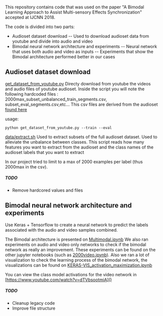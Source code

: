 
This repository contains code that was used on the paper "A Bimodal Learning Approach to Assist Multi-sensory Effects Synchronization" accepted at IJCNN 2018.

The code is divided into two parts:
- Audioset dataset download
-- Used to download audioset data from youtube and divide into audio and video
- Bimodal neural network architecture and experiments
-- Neural network that uses both audio and video as inputs
-- Experiments that show the Bimodal architecture performed better in our cases



## Audioset dataset download

[get_dataset_from_youtube.py](get_dataset_from_youtube.py)
Directy download from youtube the videos and audio files of youtube audioset.
Inside the script you will note the following hardcoded files : 2000max_subset_unbalanced_train_segments.csv, subset_eval_segments.csv,etc... This csv files are derived from the audioset [found here](https://research.google.com/audioset/download.html)

usage: 
```
python get_dataset_from_youtube.py --train --eval
```

[data/extract.sh](segments/extract.sh)
Used to extract subsets of the full audioset dataset. Used to alleviate the unbalance between classes.
This script reads how many features you want to extract from the audioset and the class names of the audioset labels that you want to extract

In our project tried to limit to a max of 2000 examples per label (thus 2000max in the csv). 

##### TODO
- Remove hardcored values and files

## Bimodal neural network architecture and experiments

Use Keras + Tensorflow to create a neural network to predict the labels associated with the audio and video samples combined.

The Bimodal architecture is presented on [Multimodal.ipynb](Multimodal.ipynb)
We also ran experiments on audio and video only networks to check if the bimodal network as really an improvement. These experiments can be found on the other jupyter notebooks (such as [2000video.ipynb](2000video.ipynb)). Also we ran a lot of visualization to check the learning process of the bimodal network, the visualizations can be found on [KERAS-VIS_activation_maximization.ipynb](KERAS-VIS_activation_maximization.ipynb)

You can view the class model activations for the video network in [https://www.youtube.com/watch?v=dTVbsootmiA]()

##### TODO
- Cleanup legacy code
- Improve file structure

